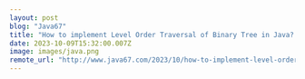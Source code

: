 ```yaml
---
layout: post
blog: "Java67"
title: "How to implement Level Order Traversal of Binary Tree in Java? Example Tutorial "
date: 2023-10-09T15:32:00.007Z
image: images/java.png
remote_url: "http://www.java67.com/2023/10/how-to-implement-level-order-traversal.html"
---
```

